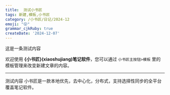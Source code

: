 ```yaml
---
title:  测试小书匠
tags: 新建,模板,小书匠
category: /小书匠/日记/2024-12
emoji: "😝"
grammar_cjkRuby: true
createDate: '2024-12-07'
---
```

这是一条测试内容

欢迎使用 **{小书匠}(xiaoshujiang)笔记软件**，您可以通过 `小书匠主按钮>模板` 里的模板管理来改变新建文章的内容。

----------
测试内容
小书匠是一款本地优先，去中心化，分布式，支持选择性同步的全平台覆盖笔记软件。